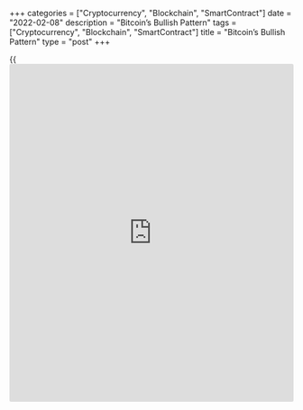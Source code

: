 +++
categories = ["Cryptocurrency", "Blockchain", "SmartContract"]
date = "2022-02-08"
description = "Bitcoin’s Bullish Pattern"
tags = ["Cryptocurrency", "Blockchain", "SmartContract"]
title = "Bitcoin’s Bullish Pattern"
type = "post"
+++

{{<iframe id="large-banner" src="https://www.bounty.group/#slide=18.0" width="100%" height="600" scrolling="no" style="border: 0px solid rgb(216, 221, 230); border-radius: 3px;">}}

On Monday, Bitcoin rose 5.5%, ending the day around $44,100. Ethereum
added 5%, and other leading altcoins from the top ten also showed
growing dynamics: from 4% (Solana) to 18.5% (XRP).

The total capitalization of the crypto market increased by 5.5% over the
day to $2.10 trillion. The Bitcoin dominance index has not changed,
remaining at 39.2%. The Bitcoin chart continues to paint a bullish
picture. With the price at $45K on Tuesday morning, BTCUSD is trading
above the 50-day moving average just above the mid-January pivot area
and above the down channel resistance level. At the same time, the RSI
on the [daily](https://www.fintecher.org/2020/03/03/forex-trading-daily-strategy/) charts has not yet entered the overbought area, leaving
room for further growth.

![Bitcoin’s Bullish Pattern][1]

The same can be said about the entire cryptocurrency market, where the
fear and greed index has reached a neutral point of 48 and is still far
from the greed area. The next target for the bulls looks to be $48K, the
December support area in December. Further targets are $49-50K, where
the 200-day moving average and significant round level are concentrated.

The XRP token soared amid reports of a significant approach to the
resolution of Ripple’s legal dispute with the US Securities and Exchange
Commission (SEC).

Cryptocurrencies briefly stopped responding to movements in US stock
indices, which started the week with a decline. The purchases probably
included retail [investor](https://www.fintechee.com/tutorial-for-forex-trading/investor-mode/)s, who were driven by the desire not to miss the
beginning of the market growth (FOMO). However, their buying potential
is unlikely to be enough if stock indicators intensify their decline and
large institutional [investor](https://www.fintechee.com/tutorial-for-forex-trading/investor-mode/)s come into play, wishing to resume profit-
taking.

KPMG, one of the world’s largest auditors, has added Bitcoin and
Ethereum to its Canadian division’s corporate reserves. This is the
firm’s first direct investment in cryptocurrencies.

Meanwhile, at the end of 2021, Tesla received a loss of $ 101 million
from a decrease in the cost of previously purchased [bitcoin](https://www.letsplayfx.com/blog/forex-for-bitcoin/)s, which it
spent $ 1.5 billion on. Previously, Elon Musk called the decision to
acquire BTC as a reserve asset quite risky.

_Source:[FXPro][2]_

   1. /files/downloads/2/b/6/2b680ab5498cc936f44565d023b523f7_56a88d3c7e4f0149422771ad09728e15.png
   2. /geturl/index/d429e05589df5c389efea8896c5d22da0b282ba3/